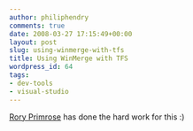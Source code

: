 ```yaml
---
author: philiphendry
comments: true
date: 2008-03-27 17:15:49+00:00
layout: post
slug: using-winmerge-with-tfs
title: Using WinMerge with TFS
wordpress_id: 64
tags:
- dev-tools
- visual-studio
---
```


[Rory Primrose](http://neovolve.com/archive/2007/06/19/using-winmerge-with-tfs.aspx) has done the hard work for this :)
